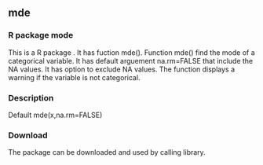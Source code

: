 ## mde
### R package mode
This is a R package . It has fuction mde().
Function mde() find the mode of a categorical variable. It has default arguement na.rm=FALSE that include the NA values. 
It has option to exclude NA values. 
The function displays a warning if the variable is not categorical.

### Description
Default 
mde(x,na.rm=FALSE)

### Download
The package can be downloaded and used by calling library.
